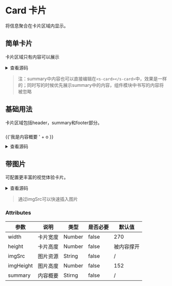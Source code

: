 # Card 卡片
将信息聚合在卡片区域内显示。

## 简单卡片
卡片区域只有内容可以展示  
<div>
  <s-card :width='300'
      :height='100'
      class="item"
      summary="我是内容概述">
  </s-card>  
</div>
<details>
<summary>查看源码</summary>
```vue
<s-card :width='300'
      :height='100'
      summary="我是内容概述">
</s-card>
<style>
.item .s-card-summary {
  font-size: 16px;
  text-align: center;
}
.item {
  padding: 10px 0;
}
</style>
```
</details>

> 注：summary中内容也可以直接编辑在`<s-card></s-card>`中，效果是一样的；同时写的时候优先展示summary中的内容，组件模块中书写的内容将被忽略

## 基础用法
卡片区域包括header，summary和footer部分。
<div>
  <s-card >
      <template v-slot:header>
        <span>卡片标题</span>
      </template>
      <div v-for="o in 4"
        :key="o"
        class="text item">
        {{'我是内容概要 ' + o }}
      </div>
      <template v-slot:footer>
        <div class="footer">
          我是底部内容
        </div>
      </template>
  </s-card>
</div>

<details>  
<summary>查看源码</summary>

```vue
<s-card :width='300'>
      <template v-slot:header>
        <span>卡片标题</span>
      </template>
      <div v-for="o in 4"
        :key="o"
        class="text item">
        {{'我是内容概要 ' + o }}
      </div>
      <template v-slot:footer>
        <div class="footer">
          我是底部内容
        </div>
      </template>
</s-card>
<style>
.footer {
  padding: 0 8px;
  font-size: 12px;
  text-align: left;
  color: #9199a1;
}
.text {
  font-size: 14px;
}
.item {
  padding: 10px 0;
}
</style>
```
</details>

## 带图片
可配置更丰富的视觉体验卡片。 
<div>
<s-card imgSrc="https://img2.baidu.com/it/u=1668268502,3611494796&fm=253&fmt=auto&app=138&f=JPEG?w=889&h=500"
      :width='300' 
      summary="与你第一次相遇">
      <template v-slot:footer>
        <div class="footer">
          我是底部内容
        </div>
      </template>
</s-card>  
</div>
<details> 
<summary>查看源码</summary> 
```vue
<s-card imgSrc="https://img2.baidu.com/it/u=1668268502,3611494796&fm=253&fmt=auto&app=138&f=JPEG?w=889&h=500"
      :width='300'
      summary="与你第一次相遇">
      <template v-slot:footer>
        <div class="footer">
          我是底部内容
        </div>
      </template>
</s-card>
<style>
.footer {
  padding: 0 8px;
  font-size: 12px;
  text-align: left;
  color: #9199a1;
}
</style>
```
</details>

> 通过imgSrc可以快速插入图片
### Attributes
 参数 | 说明 |类型|是否必要|默认值|
---|---|---|---|---|
width | 卡片宽度 | Number | false | 270
height | 卡片高度 | Number | false | 被内容撑开
imgSrc | 图片资源 | String | false | /
imgHeight | 图片高度 | Number | false | 152
summary | 内容概要 | Stirng | false | /

<style scope>
.footer {
  padding: 0 8px;
  font-size: 12px;
  text-align: left;
  color: #9199a1;
}
.item .s-card-summary {
  font-size: 16px;
  text-align: center;
}
.item {
  padding: 10px 0;
}
.text {
  font-size: 14px;
}
</style>